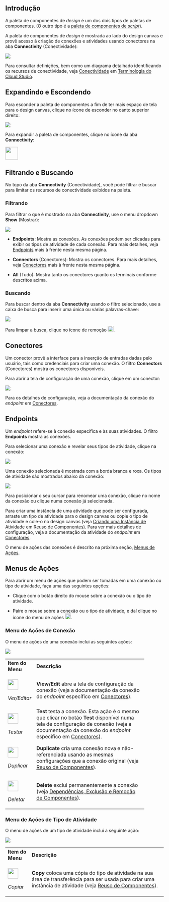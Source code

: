 [//]: # (Paleta de Componentes de *Design*)
[//]: # (This is a translation of Version 5, published on October 20, 2021.)

## Introdução

A paleta de componentes de *design* é um dos dois tipos de paletas de
componentes. (O outro tipo é a [paleta de componentes de
*script*](https://success.jitterbit.com/display/CS/Script+Component+Palette?showLanguage=pt_BR)).

A paleta de componentes de *design* é mostrada ao lado do design canvas
e provê acesso à criação de conexões e atividades usando conectores na
aba **Connectivity** (Conectividade):

<span class="confluence-embedded-file-wrapper"><img
src="https://docs-source.jitterbit.com/cs/component-palette/connectivity/all_amazon-s3_activities.png"
class="confluence-embedded-image confluence-external-resource"
data-image-src="https://docs-source.jitterbit.com/cs/component-palette/connectivity/all_amazon-s3_activities.png" /></span>

Para consultar definições, bem como um diagrama detalhado identificando
os recursos de conectividade, veja [Conectividade](https://success.jitterbit.com/display/CS/Cloud+Studio+Terminology#CloudStudioTerminology-connectivity?showLanguage=pt_BR) em
[Terminologia do Cloud Studio](https://success.jitterbit.com/display/CS/Cloud+Studio+Terminology?showLanguage=pt_BR).

## Expandindo e Escondendo

Para esconder a paleta de componentes a fim de ter mais espaço de tela
para o design canvas, clique no ícone de esconder no canto superior
direito:

<span
class="confluence-embedded-file-wrapper"><img src="https://docs-source.jitterbit.com/common/icons/collapse_2.png"
class="confluence-embedded-image confluence-external-resource"
data-image-src="https://docs-source.jitterbit.com/common/icons/collapse_2.png" /></span>

Para expandir a paleta de componentes, clique no ícone da aba
**Connectivity**:

<span
class="confluence-embedded-file-wrapper confluence-embedded-manual-size"><img
src="https://docs-source.jitterbit.com/common/icons/tab_connectivity.png"
class="confluence-embedded-image confluence-external-resource"
data-image-src="https://docs-source.jitterbit.com/common/icons/tab_connectivity.png"
height="40" /></span>

## Filtrando e Buscando

No topo da aba **Connectivity** (Conectividade), você pode filtrar e
buscar para limitar os recursos de conectividade exibidos na paleta.

### Filtrando

Para filtrar o que é mostrado na aba **Connectivity**, use o menu
dropdown **Show** (Mostrar):

<span class="confluence-embedded-file-wrapper"><img
src="https://docs-source.jitterbit.com/cs/component-palette/connectivity/show.png"
class="confluence-embedded-image confluence-external-resource"
data-image-src="https://docs-source.jitterbit.com/cs/component-palette/connectivity/show.png" /></span>

-   **Endpoints**: Mostra as conexões. As conexões podem ser clicadas
    para exibir os tipos de atividade de cada conexão. Para mais
    detalhes, veja [Endpoints](https://success.jitterbit.com/display/CS/Design+Component+Palette?showLanguage=pt_BR#DesignComponentPalette-endpoints) mais à frente nesta mesma página.

-   **Connectors** (Conectores): Mostra os conectores. Para mais
    detalhes, veja [Conectores](https://success.jitterbit.com/display/CS/Design+Component+Palette?showLanguage=pt_BR#DesignComponentPalette-connectors) mais à frente nesta mesma página.

-   **All** (Tudo): Mostra tanto os conectores quanto os terminais
    conforme descritos acima.

### Buscando

Para buscar dentro da aba **Connectivity** usando o filtro selecionado,
use a caixa de busca para inserir uma única ou várias palavras-chave:

<span class="confluence-embedded-file-wrapper"><img
src="https://docs-source.jitterbit.com/cs/component-palette/connectivity/all_amazon_search.png"
class="confluence-embedded-image confluence-external-resource"
data-image-src="https://docs-source.jitterbit.com/cs/component-palette/connectivity/all_amazon_search.png" /></span>

Para limpar a busca, clique no ícone de remoção
<span
class="confluence-embedded-file-wrapper confluence-embedded-manual-size"><img src="https://docs-source.jitterbit.com/common/icons/close_10.png"
class="confluence-embedded-image confluence-external-resource"
data-image-src="https://docs-source.jitterbit.com/common/icons/close_10.png"
height="18" /></span>.


## <span id="DesignComponentPalette-connectors" class="confluence-anchor-link conf-macro output-inline" hasbody="false" macro-name="anchor"> </span>Conectores

Um conector provê a interface para a inserção de entradas dadas pelo
usuário, tais como credenciais para criar uma conexão. O filtro
**Connectors** (Conectores) mostra os conectores disponíveis.

Para abrir a tela de configuração de uma conexão, clique em um conector:

<span class="confluence-embedded-file-wrapper"><img
src="https://docs-source.jitterbit.com/cs/component-palette/connectivity/connectors_amazon-s3.png"
class="confluence-embedded-image confluence-external-resource"
data-image-src="https://docs-source.jitterbit.com/cs/component-palette/connectivity/connectors_amazon-s3.png" /></span>

Para os detalhes de configuração, veja a documentação da conexão do
*endpoint* em [Conectores](https://success.jitterbit.com/display/CS/Connectors?showLanguage=pt_BR).

## Endpoints

Um *endpoint* refere-se à conexão específica e às suas atividades. O
filtro **Endpoints** mostra as conexões.

Para selecionar uma conexão e revelar seus tipos de atividade, clique na
conexão:

<span class="confluence-embedded-file-wrapper"><img
src="https://docs-source.jitterbit.com/cs/component-palette/connectivity/endpoints_amazon-s3_connection.png"
class="confluence-embedded-image confluence-external-resource"
data-image-src="https://docs-source.jitterbit.com/cs/component-palette/connectivity/endpoints_amazon-s3_connection.png" /></span>

Uma conexão selecionada é mostrada com a borda branca e roxa. Os tipos
de atividade são mostrados abaixo da conexão:

<span class="confluence-embedded-file-wrapper"><img
src="https://docs-source.jitterbit.com/cs/component-palette/connectivity/endpoints_amazon-s3_activities.png"
class="confluence-embedded-image confluence-external-resource"
data-image-src="https://docs-source.jitterbit.com/cs/component-palette/connectivity/endpoints_amazon-s3_activities.png" /></span>

Para posicionar o seu cursor para renomear uma conexão, clique no nome
da conexão ou clique numa conexão já selecionada.

Para criar uma instância de uma atividade que pode ser configurada,
arraste um tipo de atividade para o design canvas ou copie o tipo de
atividade e cole-o no design canvas (veja [Criando uma Instância de
Atividade](https://success.jitterbit.com/display/CS/Component+Reuse?showLanguage=pt_BR#ComponentReuse-creating-an-activity-instance) em [Reuso de Componentes](https://success.jitterbit.com/display/CS/Component+Reuse?showLanguage=pt_BR)). Para ver mais detalhes de
configuração, veja a documentação da atividade do *endpoint* em
[Conectores](https://success.jitterbit.com/display/CS/Connectors?showLanguage=pt_BR).

O menu de ações das conexões é descrito na próxima seção, [Menus de
Ações](https://success.jitterbit.com/display/CS/Design+Component+Palette?showLanguage=pt_BR#DesignComponentPalette-actions-menus).


## <span id="DesignComponentPalette-actions-menus" class="confluence-anchor-link conf-macro output-inline" hasbody="false" macro-name="anchor"> </span>Menus de Ações

Para abrir um menu de ações que podem ser tomadas em uma conexão ou tipo
de atividade, faça uma das seguintes opções:

-   Clique com o botão direito do mouse sobre a conexão ou o tipo de
    atividade.

-   Paire o mouse sobre a conexão ou o tipo de atividade, e daí clique
    no ícone do menu de ações
    <span
    class="confluence-embedded-file-wrapper confluence-embedded-manual-size"><img
    src="https://docs-source.jitterbit.com/common/icons/actions-menu_24.png"
    class="confluence-embedded-image confluence-external-resource"
    data-image-src="https://docs-source.jitterbit.com/common/icons/actions-menu_24.png"
    height="18" /></span>.

### Menu de Ações de Conexão

O menu de ações de uma conexão inclui as seguintes ações:

<span class="confluence-embedded-file-wrapper"><img
src="https://docs-source.jitterbit.com/cs/component-palette/connectivity/connection_actions-menu.png"
class="confluence-embedded-image confluence-external-resource"
data-image-src="https://docs-source.jitterbit.com/cs/component-palette/connectivity/connection_actions-menu.png" /></span>

<div class="table-wrap">

<table class="relative-table confluenceTable" style="width: 87.7076%;">
<colgroup>
<col style="width: 15%" />
<col style="width: 84%" />
</colgroup>
<tbody>
<tr class="header header">
<td class="highlight-grey confluenceTd"
data-highlight-colour="grey"><strong>Item do Menu</strong></td>
<td class="highlight-grey confluenceTd"
data-highlight-colour="grey"><strong>Descrição</strong></td>
</tr>
<tr class="odd odd">
<td class="confluenceTd"><div class="content-wrapper">
<p><span
class="confluence-embedded-file-wrapper confluence-embedded-manual-size"><img
src="https://docs-source.jitterbit.com/cs/menu-items/view-edit.png"
class="confluence-embedded-image confluence-external-resource"
data-image-src="https://docs-source.jitterbit.com/cs/menu-items/view-edit.png"
height="33" /></span></p>
<p><em>Ver/Editar</em></p>
</div></td>
<td class="confluenceTd"><strong>View/Edit</strong> abre a tela de configuração da conexão
(veja a documentação da conexão do <em>endpoint</em> específico em
  <a
  href="https://success.jitterbit.com/display/CS/Connectors">Conectores</a>).</td>
</tr>
<tr class="header header">
<td class="confluenceTd"><div class="content-wrapper">
<p><span
class="confluence-embedded-file-wrapper confluence-embedded-manual-size"><img
src="https://docs-source.jitterbit.com/cs/menu-items/test.png"
class="confluence-embedded-image confluence-external-resource"
data-image-src="https://docs-source.jitterbit.com/cs/menu-items/test.png"
height="33" /></span></p>
<p><em>Testar</em></p>
</div></td>
<td class="confluenceTd"><strong>Test</strong> testa a conexão. Esta ação é o mesmo que
clicar no botão <strong>Test</strong> disponível numa tela de
configuração de conexão (veja a documentação da conexão do
<em>endpoint</em> específico em <a
href="https://success.jitterbit.com/display/CS/Connectors">Conectores</a>).</td>
</tr>
<tr class="odd odd">
<td class="confluenceTd"><div class="content-wrapper">
<p><span
class="confluence-embedded-file-wrapper confluence-embedded-manual-size"><img
src="https://docs-source.jitterbit.com/cs/menu-items/duplicate.png"
class="confluence-embedded-image confluence-external-resource"
data-image-src="https://docs-source.jitterbit.com/cs/menu-items/duplicate.png"
height="33" /></span></p>
<p><em>Duplicar</em></p>
</div></td>
<td class="confluenceTd"><strong>Duplicate</strong> cria uma conexão nova e não-referenciada
usando as mesmas configurações que a conexão original (veja <a href="https://success.jitterbit.com/display/CS/Component+Reuse">Reuso de
Componentes</a>).</td>
</tr>
<tr class="header header">
<td class="confluenceTd"><div class="content-wrapper">
<p><span
class="confluence-embedded-file-wrapper confluence-embedded-manual-size"><img
src="https://docs-source.jitterbit.com/cs/menu-items/delete.png"
class="confluence-embedded-image confluence-external-resource"
data-image-src="https://docs-source.jitterbit.com/cs/menu-items/delete.png"
height="33" /></span></p>
<p><em>Deletar</em></p>
</div></td>
<td class="confluenceTd"><strong>Delete</strong> exclui permanentemente a conexão (veja
  <a
  href="https://success.jitterbit.com/display/CS/Component+Dependencies%2C+Deletion%2C+and+Removal">Dependências, Exclusão e Remoção de Componentes</a>).</td>
</tr>
</tbody>
</table>

</div>

### <span id="DesignComponentPalette-activity-type-actions-menu" class="confluence-anchor-link conf-macro output-inline" hasbody="false" macro-name="anchor"> </span>Menu de Ações de Tipo de Atividade

O menu de ações de um tipo de atividade inclui a seguinte ação:

<span class="confluence-embedded-file-wrapper"><img
src="https://docs-source.jitterbit.com/cs/component-palette/connectivity/activity-type_actions-menu.png"
class="confluence-embedded-image confluence-external-resource"
data-image-src="https://docs-source.jitterbit.com/cs/component-palette/connectivity/activity-type_actions-menu.png" /></span>

<div class="table-wrap">

<table class="relative-table confluenceTable">
<colgroup>
<col style="width: 15%" />
<col style="width: 84%" />
</colgroup>
<tbody>
<tr class="header header">
<td class="highlight-grey confluenceTd"
data-highlight-colour="grey"><strong>Item do Menu</strong></td>
<td class="highlight-grey confluenceTd"
data-highlight-colour="grey"><strong>Descrição</strong></td>
</tr>
<tr class="odd odd">
<td class="confluenceTd"><div class="content-wrapper">
<p><span
class="confluence-embedded-file-wrapper confluence-embedded-manual-size"><img
src="https://docs-source.jitterbit.com/cs/menu-items/copy.png"
class="confluence-embedded-image confluence-external-resource"
data-image-src="https://docs-source.jitterbit.com/cs/menu-items/copy.png"
height="33" /></span></p>
<p><em>Copiar</em></p>
</div></td>
<td class="confluenceTd"><strong>Copy</strong> coloca uma cópia do tipo de atividade na sua
área de transferência para ser usada para criar uma instância de
atividade (veja <a href="https://success.jitterbit.com/display/CS/Component+Reuse">Reuso de Componentes</a>).</td>
</tr>
</tbody>
</table>

</div>
